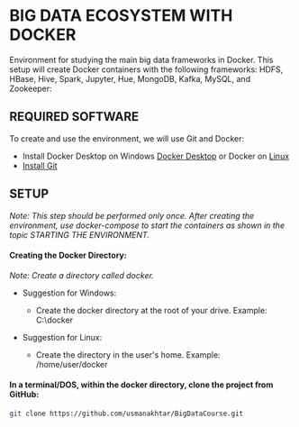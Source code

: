 # BIG DATA ECOSYSTEM WITH DOCKER

Environment for studying the main big data frameworks in Docker.
This setup will create Docker containers with the following frameworks: HDFS, HBase, Hive, Spark, Jupyter, Hue, MongoDB, Kafka, MySQL, and Zookeeper:

## REQUIRED SOFTWARE

To create and use the environment, we will use Git and Docker:
* Install Docker Desktop on Windows [Docker Desktop](https://hub.docker.com/editions/community/docker-ce-desktop-windows) or Docker on [Linux](https://docs.docker.com/install/linux/docker-ce/ubuntu/)
* [Install Git](https://git-scm.com/book/en/v2/Getting-Started-Installing-Git)

## SETUP

*Note: This step should be performed only once. After creating the environment, use docker-compose to start the containers as shown in the topic STARTING THE ENVIRONMENT.*

#### Creating the Docker Directory:

*Note: Create a directory called docker.*

* Suggestion for Windows:
  * Create the docker directory at the root of your drive.
    Example: C:\docker

* Suggestion for Linux:
  * Create the directory in the user's home.
    Example: /home/user/docker

#### In a terminal/DOS, within the docker directory, clone the project from GitHub:

```bash
git clone https://github.com/usmanakhtar/BigDataCourse.git

